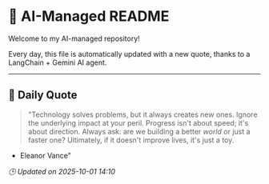 # 🧠 AI-Managed README

Welcome to my AI-managed repository!

Every day, this file is automatically updated with a new quote, thanks to a LangChain + Gemini AI agent.

---

## 📅 Daily Quote

> "Technology solves problems, but it always creates new ones.
Ignore the underlying impact at your peril.
Progress isn't about speed; it's about direction.
Always ask: are we building a better *world* or just a faster one?
Ultimately, if it doesn't improve lives, it's just a toy.
- Eleanor Vance"

*🕒 Updated on 2025-10-01 14:10*